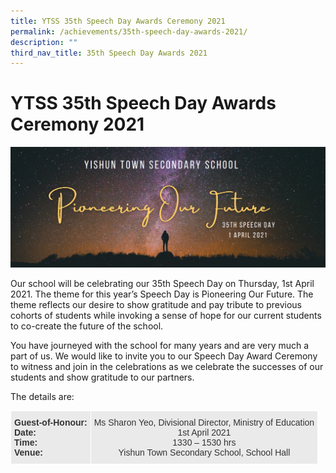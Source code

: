 ```yaml
---
title: YTSS 35th Speech Day Awards Ceremony 2021
permalink: /achievements/35th-speech-day-awards-2021/
description: ""
third_nav_title: 35th Speech Day Awards 2021
---
```

# **YTSS 35th Speech Day Awards Ceremony 2021**

![](/images/Banner%20compressed.jpg)

Our school will be celebrating our 35th Speech Day on Thursday, 1st April 2021. The theme for this year’s Speech Day is Pioneering Our Future. The theme reflects our desire to show gratitude and pay tribute to previous cohorts of students while invoking a sense of hope for our current students to co-create the future of the school.

You have journeyed with the school for many years and are very much a part of us. We would like to invite you to our Speech Day Award Ceremony to witness and join in the celebrations as we celebrate the successes of our students and show gratitude to our partners.

The details are:


<table style="border-collapse:collapse;border-spacing:0" class="tg"><thead><tr><td style="background-color:#EAEAEA;border-color:#ffffff;border-style:solid;border-width:1px;color:#333;font-family:Arial, sans-serif;font-size:14px;font-weight:bold;overflow:hidden;padding:10px 5px;text-align:left;vertical-align:top;word-break:normal">Guest-of-Honour:<br>Date:<br>Time:  <br>Venue:          </td><td style="background-color:#EAEAEA;border-color:#ffffff;border-style:solid;border-width:1px;color:#333;font-family:Arial, sans-serif;font-size:14px;overflow:hidden;padding:10px 5px;text-align:center;vertical-align:top;word-break:normal">Ms Sharon Yeo, Divisional Director, Ministry of Education<br>1st April 2021<br>1330 – 1530 hrs<br>Yishun Town Secondary School, School Hall</td></tr></thead></table>